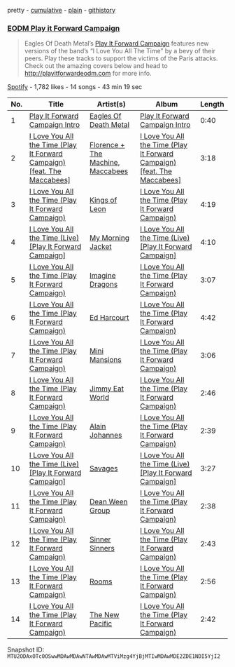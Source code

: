 pretty - [cumulative](/playlists/cumulative/37i9dQZF1DWWpCjltOl2fU.md) - [plain](/playlists/plain/37i9dQZF1DWWpCjltOl2fU) - [githistory](https://github.githistory.xyz/mackorone/spotify-playlist-archive/blob/main/playlists/plain/37i9dQZF1DWWpCjltOl2fU)

### [EODM Play it Forward Campaign](https://open.spotify.com/playlist/37i9dQZF1DWWpCjltOl2fU)

> Eagles Of Death Metal’s <a href="http://playitforwardeodm.com">Play It Forward Campaign</a> features new versions of the band’s “I Love You All The Time” by a bevy of their peers\. Play these tracks to support the victims of the Paris attacks\. Check out the amazing covers below and head to <a href="http://playitforwardeodm.com">http://playitforwardeodm.com</a> for more info.

[Spotify](https://open.spotify.com/user/spotify) - 1,782 likes - 14 songs - 43 min 19 sec

| No. | Title | Artist(s) | Album | Length |
|---|---|---|---|---|
| 1 | [Play It Forward Campaign Intro](https://open.spotify.com/track/5k6AEj8w2CCeECwNj49b3n) | [Eagles Of Death Metal](https://open.spotify.com/artist/02uYdhMhCgdB49hZlYRm9o) | [Play It Forward Campaign Intro](https://open.spotify.com/album/0OjGDWjTEDbEBq6y3Dy85n) | 0:40 |
| 2 | [I Love You All the Time \(Play It Forward Campaign\) \[feat\. The Maccabees\]](https://open.spotify.com/track/1rLAIT7n0GiYVTqYQfIdpN) | [Florence + The Machine](https://open.spotify.com/artist/1moxjboGR7GNWYIMWsRjgG), [Maccabees](https://open.spotify.com/artist/7if0ctjVhSCvyIDmTmbriv) | [I Love You All the Time \(Play It Forward Campaign\) \[feat\. The Maccabees\]](https://open.spotify.com/album/5EPtABUWHkaDpPaObOElEP) | 3:18 |
| 3 | [I Love You All the Time \(Play It Forward Campaign\)](https://open.spotify.com/track/3ejGfNLeYuJf1v5XNFGp4e) | [Kings of Leon](https://open.spotify.com/artist/2qk9voo8llSGYcZ6xrBzKx) | [I Love You All the Time \(Play It Forward Campaign\)](https://open.spotify.com/album/6GXbV3Tdqa5neXEyXrztQW) | 4:19 |
| 4 | [I Love You All the Time \(Live\) \[Play It Forward Campaign\]](https://open.spotify.com/track/05A95zM2l6HhVFIEoyvaxp) | [My Morning Jacket](https://open.spotify.com/artist/43O3c6wewpzPKwVaGEEtBM) | [I Love You All the Time \(Live\) \[Play It Forward Campaign\]](https://open.spotify.com/album/4UPoGz6iZ0rEICKFGM2GYr) | 4:10 |
| 5 | [I Love You All the Time \(Play It Forward Campaign\)](https://open.spotify.com/track/2POOvCjR09X41UNUWm12dT) | [Imagine Dragons](https://open.spotify.com/artist/53XhwfbYqKCa1cC15pYq2q) | [I Love You All the Time \(Play It Forward Campaign\)](https://open.spotify.com/album/6PaHnwGDIqzWqz1e09uRMK) | 3:07 |
| 6 | [I Love You All the Time \(Play It Forward Campaign\)](https://open.spotify.com/track/7iekNY77xgjrSpcjA55e23) | [Ed Harcourt](https://open.spotify.com/artist/5EOPLr73C9nIPYwVEAsiOY) | [I Love You All the Time \(Play It Forward Campaign\)](https://open.spotify.com/album/781867SV5uoAfXREagqrFZ) | 4:42 |
| 7 | [I Love You All the Time \(Play It Forward Campaign\)](https://open.spotify.com/track/41KvipsMoCPjAlJ3gKWlJ8) | [Mini Mansions](https://open.spotify.com/artist/07xbJ7SM1JopFtI1qXvSww) | [I Love You All the Time \(Play It Forward Campaign\)](https://open.spotify.com/album/0Ch0zpu3ll96ngtf5Coidq) | 3:06 |
| 8 | [I Love You All the Time \(Play It Forward Campaign\)](https://open.spotify.com/track/3qz8zHmz6B4LBt3IWNqoTM) | [Jimmy Eat World](https://open.spotify.com/artist/3Ayl7mCk0nScecqOzvNp6s) | [I Love You All the Time \(Play It Forward Campaign\)](https://open.spotify.com/album/2tRYkprhNPNmuGSzrCLlW5) | 2:46 |
| 9 | [I Love You All the Time \(Play It Forward Campaign\)](https://open.spotify.com/track/2NVNj5Ga1Ogue2gZ1UgA7M) | [Alain Johannes](https://open.spotify.com/artist/57vhIhkzqXdrZnLoD0yl9C) | [I Love You All the Time \(Play It Forward Campaign\)](https://open.spotify.com/album/1ktRjW4ELdF8XA5g419www) | 2:39 |
| 10 | [I Love You All the Time \(Live\) \[Play It Forward Campaign\]](https://open.spotify.com/track/1HBkA1u9eQpOcEQhbyKCZj) | [Savages](https://open.spotify.com/artist/1WFsBUAgQmrGQQEUyFKS60) | [I Love You All the Time \(Live\) \[Play It Forward Campaign\]](https://open.spotify.com/album/7pfTX9kOZpN3tFfuuwEDt9) | 3:27 |
| 11 | [I Love You All the Time \(Play It Forward Campaign\)](https://open.spotify.com/track/5sjy3YoBdsMYvEFqeVAZN2) | [Dean Ween Group](https://open.spotify.com/artist/1itubyc9S2fKn9UxoiCENe) | [I Love You All the Time \(Play It Forward Campaign\)](https://open.spotify.com/album/2746x3qFzh60tPU65SBuTa) | 2:38 |
| 12 | [I Love You All the Time \(Play It Forward Campaign\)](https://open.spotify.com/track/600JfCH5JoE3mK80ofMEOl) | [Sinner Sinners](https://open.spotify.com/artist/3KsqYGRecEYLRbWKZl8unw) | [I Love You All the Time \(Play It Forward Campaign\)](https://open.spotify.com/album/5QiHxkf89t4EVQH88eqsUG) | 2:43 |
| 13 | [I Love You All the Time \(Play It Forward Campaign\)](https://open.spotify.com/track/7jZeEuM07vgoGmU6fOr2xR) | [Rooms](https://open.spotify.com/artist/3Pu7oLk8KroFc9rgIsqXZ7) | [I Love You All the Time \(Play It Forward Campaign\)](https://open.spotify.com/album/4CUCu2gS5FXX1qqIy3fahC) | 2:56 |
| 14 | [I Love You All the Time \(Play It Forward Campaign\)](https://open.spotify.com/track/3b6zBJFReSnNMn3KuOrQKE) | [The New Pacific](https://open.spotify.com/artist/1w0KuxlsBqLjcLOC90BZ6i) | [I Love You All the Time \(Play It Forward Campaign\)](https://open.spotify.com/album/5S3bnpIXC08uFaV2B1VAEH) | 2:42 |

Snapshot ID: `MTU2ODAxOTc0OSwwMDAwMDAwNTAwMDAwMTViMzg4YjBjMTIwMDAwMDE2ZDE1NDI5YjI2`